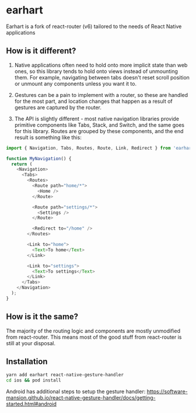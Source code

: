 # earhart

Earhart is a fork of react-router (v6) tailored to the needs of React Native applications

## How is it different?

1. Native applications often need to hold onto more implicit state than web ones, so this library tends to hold onto views instead of unmounting them. For example, navigating between tabs doesn't reset scroll position or unmount any components unless you want it to.

2. Gestures can be a pain to implement with a router, so these are handled for the most part, and location changes that happen as a result of gestures are captured by the router.

3. The API is slightly different - most native navigation libraries provide primitive components like Tabs, Stack, and Switch, and the same goes for this library. Routes are grouped by these components, and the end result is something like this:

```javascript
import { Navigation, Tabs, Routes, Route, Link, Redirect } from 'earhart';

function MyNavigation() {
  return (
    <Navigation>
      <Tabs>
        <Routes>
          <Route path="home/*">
            <Home />
          </Route>

          <Route path="settings/*">
            <Settings />
          </Route>

          <Redirect to="/home" />
        </Routes>

        <Link to="home">
          <Text>To home</Text>
        </Link>

        <Link to="settings">
          <Text>To settings</Text>
        </Link>
      </Tabs>
    </Navigation>
  );
}
```

## How is it the same?

The majority of the routing logic and components are mostly unmodified from react-router. This means most of the good stuff from react-router is still at your disposal.

## Installation

```bash
yarn add earhart react-native-gesture-handler
cd ios && pod install
```

Android has additional steps to setup the gesture handler: https://software-mansion.github.io/react-native-gesture-handler/docs/getting-started.html#android
